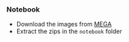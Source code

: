 ### Notebook
- Download the images from [MEGA]([https://link-url-here.org](https://mega.nz/folder/LT4WhSaa#5bEwQjw68N9zOfInxDHZmw))
- Extract the zips in the `notebook` folder
